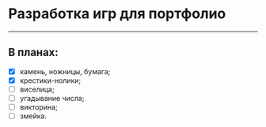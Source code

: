 # Разработка игр для портфолио
____

## В планах:
- [X] камень, ножницы, бумага;
- [X] крестики-нолики;
- [ ] виселица;
- [ ] угадывание числа;
- [ ] викторина;
- [ ] змейка.
